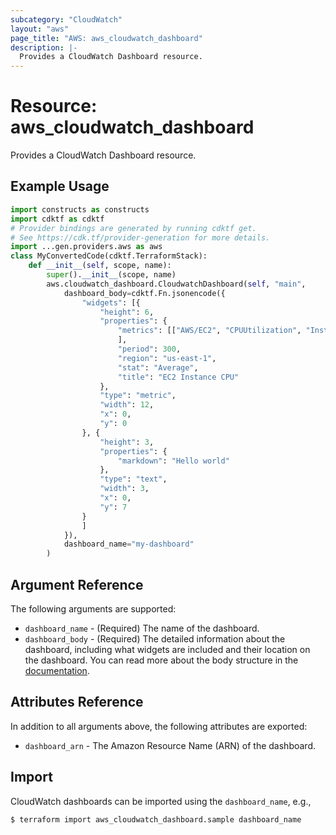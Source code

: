 ```yaml
---
subcategory: "CloudWatch"
layout: "aws"
page_title: "AWS: aws_cloudwatch_dashboard"
description: |-
  Provides a CloudWatch Dashboard resource.
---
```


# Resource: aws_cloudwatch_dashboard

Provides a CloudWatch Dashboard resource.

## Example Usage

```python
import constructs as constructs
import cdktf as cdktf
# Provider bindings are generated by running cdktf get.
# See https://cdk.tf/provider-generation for more details.
import ...gen.providers.aws as aws
class MyConvertedCode(cdktf.TerraformStack):
    def __init__(self, scope, name):
        super().__init__(scope, name)
        aws.cloudwatch_dashboard.CloudwatchDashboard(self, "main",
            dashboard_body=cdktf.Fn.jsonencode({
                "widgets": [{
                    "height": 6,
                    "properties": {
                        "metrics": [["AWS/EC2", "CPUUtilization", "InstanceId", "i-012345"]
                        ],
                        "period": 300,
                        "region": "us-east-1",
                        "stat": "Average",
                        "title": "EC2 Instance CPU"
                    },
                    "type": "metric",
                    "width": 12,
                    "x": 0,
                    "y": 0
                }, {
                    "height": 3,
                    "properties": {
                        "markdown": "Hello world"
                    },
                    "type": "text",
                    "width": 3,
                    "x": 0,
                    "y": 7
                }
                ]
            }),
            dashboard_name="my-dashboard"
        )
```

## Argument Reference

The following arguments are supported:

* `dashboard_name` - (Required) The name of the dashboard.
* `dashboard_body` - (Required) The detailed information about the dashboard, including what widgets are included and their location on the dashboard. You can read more about the body structure in the [documentation](https://docs.aws.amazon.com/AmazonCloudWatch/latest/APIReference/CloudWatch-Dashboard-Body-Structure.html).

## Attributes Reference

In addition to all arguments above, the following attributes are exported:

* `dashboard_arn` - The Amazon Resource Name (ARN) of the dashboard.

## Import

CloudWatch dashboards can be imported using the `dashboard_name`, e.g.,

```
$ terraform import aws_cloudwatch_dashboard.sample dashboard_name
```

<!-- cache-key: cdktf-0.17.0-pre.15 input-d11536be89bab709d932f64a3f74dc57b4e02be7b51fe9b207dacf1859925d4b -->